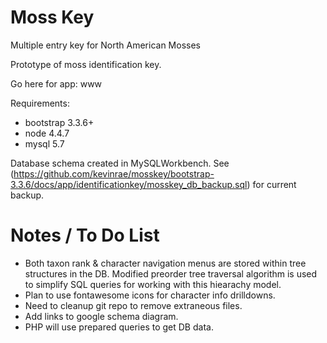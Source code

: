 # Moss Key
Multiple entry key for North American Mosses

Prototype of moss identification key.

Go here for app:  www

Requirements:
 * bootstrap 3.3.6+
 * node 4.4.7
 * mysql 5.7
 
 Database schema created in MySQLWorkbench.  See (https://github.com/kevinrae/mosskey/bootstrap-3.3.6/docs/app/identificationkey/mosskey_db_backup.sql) for current backup.

# Notes / To Do List
 * Both taxon rank & character navigation menus are stored within tree structures in the DB.  Modified preorder tree traversal algorithm is used to simplify SQL queries for working with this hiearachy model.
 * Plan to use fontawesome icons for character info drilldowns.
 * Need to cleanup git repo to remove extraneous files.
 * Add links to google schema diagram.
 * PHP will use prepared queries to get DB data.
